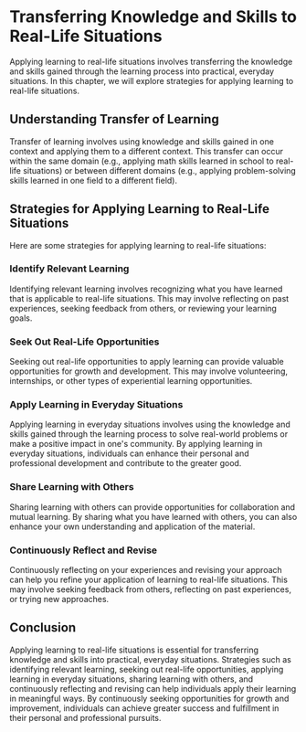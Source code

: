 Transferring Knowledge and Skills to Real-Life Situations
===============================================================================================================

Applying learning to real-life situations involves transferring the knowledge and skills gained through the learning process into practical, everyday situations. In this chapter, we will explore strategies for applying learning to real-life situations.

Understanding Transfer of Learning
----------------------------------

Transfer of learning involves using knowledge and skills gained in one context and applying them to a different context. This transfer can occur within the same domain (e.g., applying math skills learned in school to real-life situations) or between different domains (e.g., applying problem-solving skills learned in one field to a different field).

Strategies for Applying Learning to Real-Life Situations
--------------------------------------------------------

Here are some strategies for applying learning to real-life situations:

### Identify Relevant Learning

Identifying relevant learning involves recognizing what you have learned that is applicable to real-life situations. This may involve reflecting on past experiences, seeking feedback from others, or reviewing your learning goals.

### Seek Out Real-Life Opportunities

Seeking out real-life opportunities to apply learning can provide valuable opportunities for growth and development. This may involve volunteering, internships, or other types of experiential learning opportunities.

### Apply Learning in Everyday Situations

Applying learning in everyday situations involves using the knowledge and skills gained through the learning process to solve real-world problems or make a positive impact in one's community. By applying learning in everyday situations, individuals can enhance their personal and professional development and contribute to the greater good.

### Share Learning with Others

Sharing learning with others can provide opportunities for collaboration and mutual learning. By sharing what you have learned with others, you can also enhance your own understanding and application of the material.

### Continuously Reflect and Revise

Continuously reflecting on your experiences and revising your approach can help you refine your application of learning to real-life situations. This may involve seeking feedback from others, reflecting on past experiences, or trying new approaches.

Conclusion
----------

Applying learning to real-life situations is essential for transferring knowledge and skills into practical, everyday situations. Strategies such as identifying relevant learning, seeking out real-life opportunities, applying learning in everyday situations, sharing learning with others, and continuously reflecting and revising can help individuals apply their learning in meaningful ways. By continuously seeking opportunities for growth and improvement, individuals can achieve greater success and fulfillment in their personal and professional pursuits.
